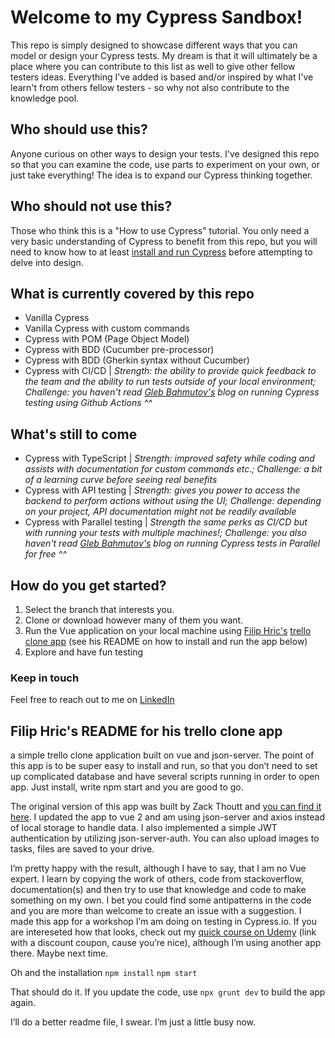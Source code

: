 # Welcome to my Cypress Sandbox!
This repo is simply designed to showcase different ways that you can model or design your Cypress tests.
My dream is that it will ultimately be a place where you can contribute to this list as well to give other fellow testers ideas.
Everything I've added is based and/or inspired by what I've learn't from others fellow testers - so why not also contribute to the knowledge pool.

## Who should use this?
Anyone curious on other ways to design your tests.
I've designed this repo so that you can examine the code, use parts to experiment on your own, or just take everything! 
The idea is to expand our Cypress thinking together.

## Who should not use this?
Those who think this is a "How to use Cypress" tutorial.
You only need a very basic understanding of Cypress to benefit from this repo, but you will need to know how to at least [install and run Cypress](https://docs.cypress.io/guides/getting-started/installing-cypress) before attempting to delve into design.

## What is currently covered by this repo
- Vanilla Cypress
- Vanilla Cypress with custom commands
- Cypress with POM (Page Object Model)
- Cypress with BDD (Cucumber pre-processor)
- Cypress with BDD (Gherkin syntax without Cucumber)
- Cypress with CI/CD | *Strength: the ability to provide quick feedback to the team and the ability to run tests outside of your local environment; Challenge: you haven't read [Gleb Bahmutov's](https://glebbahmutov.com/blog/run-and-trigger-github-workflow/) blog on running Cypress testing using Github Actions ^^*

## What's still to come
- Cypress with TypeScript | *Strength: improved safety while coding and assists with documentation for custom commands etc.; Challenge: a bit of a learning curve before seeing real benefits*
- Cypress with API testing | *Strength: gives you power to access the backend to perform actions without using the UI; Challenge: depending on your project, API documentation might not be readily available*
- Cypress with Parallel testing | *Strength the same perks as CI/CD but with running your tests with multiple machines!; Challenge: you also haven't read [Gleb Bahmutov's](https://glebbahmutov.com/blog/cypress-parallel-free/) blog on running Cypress tests in Parallel for free ^^*


## How do you get started?
1. Select the branch that interests you.
2. Clone or download however many of them you want.
3. Run the Vue application on your local machine using [Filip Hric's](https://filiphric.com) [trello clone app](https://github.com/filiphric/trelloapp) (see his README on how to install and run the app below)
4. Explore and have fun testing

### Keep in touch
Feel free to reach out to me on [LinkedIn](https://www.linkedin.com/in/marcus-harvey-89b29710a/)

## Filip Hric's README for his trello clone app

a simple trello clone application built on vue and json-server. The point of this app is to be super easy to install and run, so that you don’t need to set up complicated database and have several scripts running in order to open app. Just install, write npm start and you are good to go.

The original version of this app was built by Zack Thoutt and [you can find it here](https://github.com/zackthoutt/vue-trello). I updated the app to vue 2 and am using json-server and axios instead of local storage to handle data. I also implemented a simple JWT authentication by utilizing json-server-auth. You can also upload images to tasks, files are saved to your drive. 

I’m pretty happy with the result, although I have to say, that I am no Vue expert. I learn by copying the work of others, code from stackoverflow, documentation(s) and then try to use that knowledge and code to make something on my own. I bet you could find some antipatterns in the code and you are more than welcome to create an issue with a suggestion. I made this app for a workshop I’m am doing on testing in Cypress.io. If you are intereseted how that looks, check out my [quick course on Udemy](https://www.udemy.com/course/cypress-test-automation-for-people-in-a-hurry/?couponCode=D7F5FD6D19C9A5FF823D) (link with a discount coupon, cause you’re nice), although I’m using another app there. Maybe next time.

Oh and the installation
`npm install`
`npm start`

That should do it. If you update the code, use `npx grunt dev` to build the app again.

I’ll do a better readme file, I swear. I’m just a little busy now.
